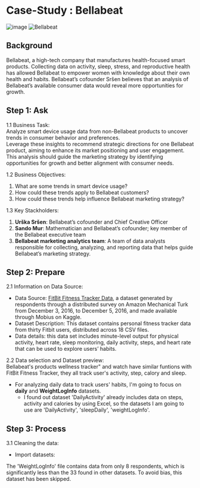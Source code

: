 # Case-Study : Bellabeat
![image](https://github.com/lovemusicman/Google-Data-Analytics-Case-Study-Bellabeat/assets/39491191/991746c8-e80d-4c6f-b136-94fa9ca671a4)
![Bellabeat](https://bellabeat.com/)  

## Background
Bellabeat, a high-tech company that manufactures health-focused smart products. 
Collecting data on activity, sleep, stress, and reproductive health has allowed Bellabeat to empower women with knowledge about their own health and habits.
Bellabeat’s cofounder Sršen believes that an analysis of Bellabeat’s available consumer data would reveal more opportunities for growth.

## Step 1: Ask
1.1 Business Task:  
  Analyze smart device usage data from non-Bellabeat products to uncover trends in consumer behavior and preferences.  
  Leverage these insights to recommend strategic directions for one Bellabeat product, aiming to enhance its market positioning and user engagement.  
  This analysis should guide the marketing strategy by identifying opportunities for growth and better alignment with consumer needs. 

1.2 Business Objectives:  
  1. What are some trends in smart device usage?
  2. How could these trends apply to Bellabeat customers?
  3. How could these trends help influence Bellabeat marketing strategy?

1.3 Key Stackholders:
  1. **Urška Sršen**: Bellabeat’s cofounder and Chief Creative Officer
  2. **Sando Mur**: Mathematician and Bellabeat’s cofounder; key member of the Bellabeat executive team
  3. **Bellabeat marketing analytics team**: A team of data analysts responsible for collecting, analyzing, and reporting data that helps guide Bellabeat’s marketing strategy.

## Step 2: Prepare
2.1 Information on Data Source:  
* Data Source: [FitBit Fitness Tracker Data](https://www.kaggle.com/datasets/arashnic/fitbit), a dataset generated by respondents through a distributed survey on Amazon Mechanical Turk from December 3, 2016, to December 5, 2016, and made available through Mobius on Kaggle.
* Dataset Description: This dataset contains personal fitness tracker data from thirty Fitbit users, distributed across 18 CSV files.
* Data details: this data set includes minute-level output for physical activity, heart rate, sleep monitoring, daily activity, steps, and heart rate that can be used to explore users’ habits.  
  
2.2 Data selection and Dataset preview:  
  Bellabeat's products wellness tracker" and watch have similar funtions with FitBit Fitness Tracker, they all track user's activity, step, calory and sleep.
* For analyzing daily data to track users' habits, I'm going to focus on **daily** and **WeightLogInfo** datasets.  
  * I found out dataset 'DailyActivity' already includes data on steps, activity and calories by using Excel, so the datasets
    I am going to use are 'DailyActivity', 'sleepDaily', 'weightLogInfo'.
## Step 3: Process
3.1 Cleaning the data:
* Import datasets:
  
The 'WeightLogInfo' file contains data from only 8 respondents, which is significantly less than the 33 found in other datasets. To avoid bias, this dataset has been skipped.

